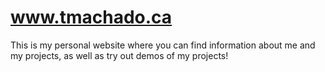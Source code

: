 # www.tmachado.ca

This is my personal website where you can find information about me and my projects, as well as try out demos of my projects!
